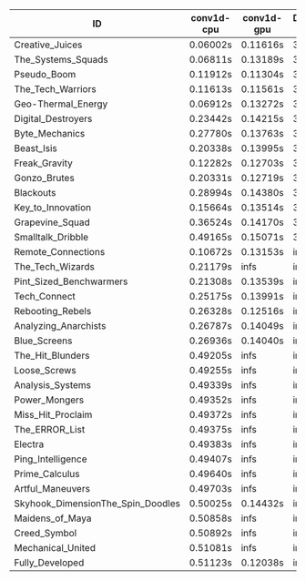 |ID|conv1d-cpu|conv1d-gpu|DWSPConv2D-gpu|gemm-gpu|avg|
|-|-|-|-|-|-|
|Creative_Juices|0.06002s|0.11616s|3.03811s|1.82564s|1.25998s|
|The_Systems_Squads|0.06811s|0.13189s|3.05754s|1.88853s|1.28652s|
|Pseudo_Boom|0.11912s|0.11304s|3.11223s|1.89471s|1.30977s|
|The_Tech_Warriors|0.11613s|0.11561s|3.08698s|1.93196s|1.31267s|
|Geo-Thermal_Energy|0.06912s|0.13272s|3.12473s|2.02991s|1.33912s|
|Digital_Destroyers|0.23442s|0.14215s|3.08691s|1.90308s|1.34164s|
|Byte_Mechanics|0.27780s|0.13763s|3.06567s|1.90941s|1.34763s|
|Beast_Isis|0.20338s|0.13995s|3.08170s|2.05838s|1.37085s|
|Freak_Gravity|0.12282s|0.12703s|3.26613s|1.98401s|1.37500s|
|Gonzo_Brutes|0.20331s|0.12719s|3.24703s|1.92708s|1.37615s|
|Blackouts|0.28994s|0.14380s|3.05263s|2.01866s|1.37626s|
|Key_to_Innovation|0.15664s|0.13514s|3.27322s|2.26609s|1.45777s|
|Grapevine_Squad|0.36524s|0.14170s|3.08817s|2.62902s|1.55604s|
|Smalltalk_Dribble|0.49165s|0.15071s|3.22469s|4.54460s|2.10291s|
|Remote_Connections|0.10672s|0.13153s|infs|4.60382s|infs|
|The_Tech_Wizards|0.21179s|infs|infs|4.60704s|infs|
|Pint_Sized_Benchwarmers|0.21308s|0.13539s|infs|1.93293s|infs|
|Tech_Connect|0.25175s|0.13991s|infs|2.19470s|infs|
|Rebooting_Rebels|0.26328s|0.12516s|infs|infs|infs|
|Analyzing_Anarchists|0.26787s|0.14049s|infs|2.83446s|infs|
|Blue_Screens|0.26936s|0.14040s|infs|2.71945s|infs|
|The_Hit_Blunders|0.49205s|infs|infs|4.62909s|infs|
|Loose_Screws|0.49255s|infs|infs|4.62932s|infs|
|Analysis_Systems|0.49339s|infs|infs|4.63840s|infs|
|Power_Mongers|0.49352s|infs|infs|4.64267s|infs|
|Miss_Hit_Proclaim|0.49372s|infs|infs|4.59355s|infs|
|The_ERROR_List|0.49375s|infs|infs|4.59950s|infs|
|Electra|0.49383s|infs|infs|4.60843s|infs|
|Ping_Intelligence|0.49407s|infs|infs|4.61878s|infs|
|Prime_Calculus|0.49640s|infs|infs|4.58994s|infs|
|Artful_Maneuvers|0.49703s|infs|infs|4.60616s|infs|
|Skyhook_DimensionThe_Spin_Doodles|0.50025s|0.14432s|infs|infs|infs|
|Maidens_of_Maya|0.50858s|infs|infs|4.69436s|infs|
|Creed_Symbol|0.50892s|infs|infs|4.58806s|infs|
|Mechanical_United|0.51081s|infs|infs|4.71069s|infs|
|Fully_Developed|0.51123s|0.12038s|infs|4.72754s|infs|
